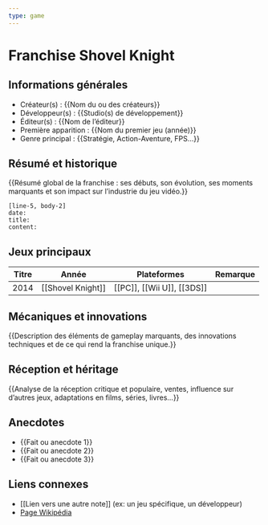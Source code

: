 ```yaml
---
type: game
---
```


# Franchise Shovel Knight


## Informations générales
- Créateur(s) : {{Nom du ou des créateurs}}
- Développeur(s) : {{Studio(s) de développement}}
- Éditeur(s) : {{Nom de l’éditeur}}
- Première apparition : {{Nom du premier jeu (année)}}
- Genre principal : {{Stratégie, Action-Aventure, FPS...}}

## Résumé et historique
{{Résumé global de la franchise : ses débuts, son évolution, ses moments marquants et son impact sur l’industrie du jeu vidéo.}}

```timeline-labeled
[line-5, body-2]
date:  
title: 
content:
```
## Jeux principaux
| Titre | Année             | Plateformes                | Remarque |
| ----- | ----------------- | -------------------------- | -------- |
| 2014  | [[Shovel Knight]] | [[PC]], [[Wii U]], [[3DS]] |          |


## Mécaniques et innovations
{{Description des éléments de gameplay marquants, des innovations techniques et de ce qui rend la franchise unique.}}

## Réception et héritage
{{Analyse de la réception critique et populaire, ventes, influence sur d’autres jeux, adaptations en films, séries, livres...}}

## Anecdotes
- {{Fait ou anecdote 1}}
- {{Fait ou anecdote 2}}
- {{Fait ou anecdote 3}}

## Liens connexes
- [[Lien vers une autre note]] (ex: un jeu spécifique, un développeur)
- [Page Wikipédia](https://wikipedia.org)